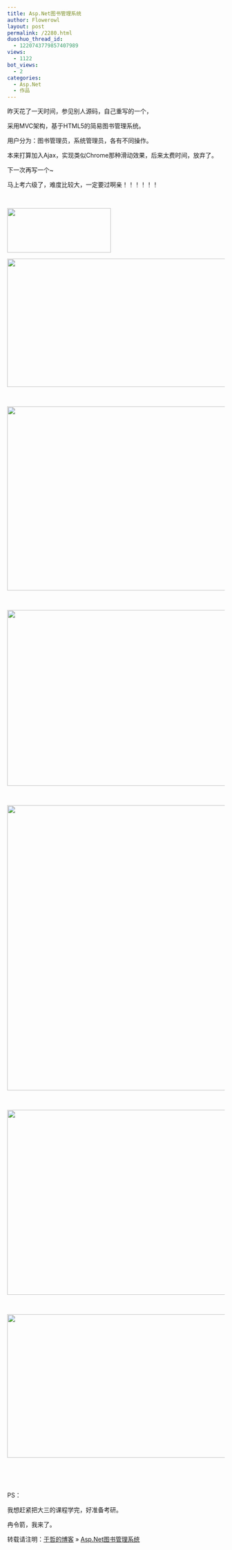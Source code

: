 ```yaml
---
title: Asp.Net图书管理系统
author: Flowerowl
layout: post
permalink: /2280.html
duoshuo_thread_id:
  - 1220743779857407989
views:
  - 1122
bot_views:
  - 2
categories:
  - Asp.Net
  - 作品
---
```

昨天花了一天时间，参见别人源码，自己重写的一个，

采用MVC架构，基于HTML5的简易图书管理系统。

用户分为：图书管理员，系统管理员，各有不同操作。

本来打算加入Ajax，实现类似Chrome那种滑动效果，后来太费时间，放弃了。

下一次再写一个~

马上考六级了，难度比较大，一定要过啊亲！！！！！！

&nbsp;

[<img class="alignnone size-full wp-image-2281" title="lazy1" src="http://lazynight.me/wp-content/uploads/2012/06/lazy1.gif" alt="" width="240" height="103" />][1]

[<img class="alignnone size-full wp-image-2282" title="1" src="http://lazynight.me/wp-content/uploads/2012/06/1.gif" alt="" width="670" height="297" />][2]

&nbsp;

[<img class="alignnone size-full wp-image-2283" title="2" src="http://lazynight.me/wp-content/uploads/2012/06/2.gif" alt="" width="670" height="426" />][3]

&nbsp;

[<img class="alignnone size-full wp-image-2284" title="3" src="http://lazynight.me/wp-content/uploads/2012/06/31.gif" alt="" width="670" height="407" />][4]

&nbsp;

[<img class="alignnone size-full wp-image-2285" title="4" src="http://lazynight.me/wp-content/uploads/2012/06/41.gif" alt="" width="670" height="660" />][5]

&nbsp;

[<img class="alignnone size-full wp-image-2290" title="6" src="http://lazynight.me/wp-content/uploads/2012/06/6.gif" alt="" width="670" height="428" />][6]

&nbsp;

[<img class="alignnone size-full wp-image-2291" title="7" src="http://lazynight.me/wp-content/uploads/2012/06/7.gif" alt="" width="670" height="332" />][7]

&nbsp;

&nbsp;

PS：

我想赶紧把大三的课程学完，好准备考研。

冉令箭，我来了。

转载请注明：[于哲的博客][8] &raquo; [Asp.Net图书管理系统][9]

 [1]: http://lazynight.me/wp-content/uploads/2012/06/lazy1.gif
 [2]: http://lazynight.me/wp-content/uploads/2012/06/1.gif
 [3]: http://lazynight.me/wp-content/uploads/2012/06/2.gif
 [4]: http://lazynight.me/wp-content/uploads/2012/06/31.gif
 [5]: http://lazynight.me/wp-content/uploads/2012/06/41.gif
 [6]: http://lazynight.me/wp-content/uploads/2012/06/6.gif
 [7]: http://lazynight.me/wp-content/uploads/2012/06/7.gif
 [8]: http://localhost/wordpress
 [9]: http://localhost/wordpress/2280.html